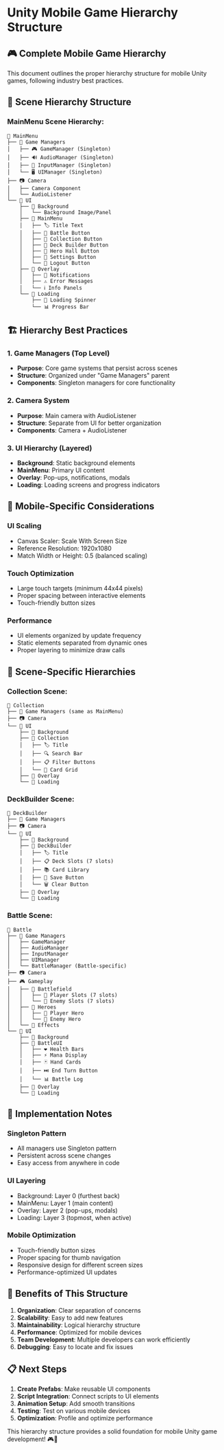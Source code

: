 # Unity Mobile Game Hierarchy Structure

## 🎮 Complete Mobile Game Hierarchy

This document outlines the proper hierarchy structure for mobile Unity games, following industry best practices.

## 📁 Scene Hierarchy Structure

### **MainMenu Scene Hierarchy:**

```
📁 MainMenu
├── 📁 Game Managers
│   ├── 🎮 GameManager (Singleton)
│   ├── 🔊 AudioManager (Singleton)
│   ├── 🎯 InputManager (Singleton)
│   └── 🖥️ UIManager (Singleton)
├── 📷 Camera
│   ├── Camera Component
│   └── AudioListener
└── 📱 UI
    ├── 📁 Background
    │   └── Background Image/Panel
    ├── 📁 MainMenu
    │   ├── 🏷️ Title Text
    │   ├── 🔘 Battle Button
    │   ├── 🔘 Collection Button
    │   ├── 🔘 Deck Builder Button
    │   ├── 🔘 Hero Hall Button
    │   ├── 🔘 Settings Button
    │   └── 🔘 Logout Button
    ├── 📁 Overlay
    │   ├── 🔔 Notifications
    │   ├── ⚠️ Error Messages
    │   └── ℹ️ Info Panels
    └── 📁 Loading
        ├── 🔄 Loading Spinner
        └── 📊 Progress Bar
```

## 🏗️ Hierarchy Best Practices

### **1. Game Managers (Top Level)**
- **Purpose**: Core game systems that persist across scenes
- **Structure**: Organized under "Game Managers" parent
- **Components**: Singleton managers for core functionality

### **2. Camera System**
- **Purpose**: Main camera with AudioListener
- **Structure**: Separate from UI for better organization
- **Components**: Camera + AudioListener

### **3. UI Hierarchy (Layered)**
- **Background**: Static background elements
- **MainMenu**: Primary UI content
- **Overlay**: Pop-ups, notifications, modals
- **Loading**: Loading screens and progress indicators

## 📱 Mobile-Specific Considerations

### **UI Scaling**
- Canvas Scaler: Scale With Screen Size
- Reference Resolution: 1920x1080
- Match Width or Height: 0.5 (balanced scaling)

### **Touch Optimization**
- Large touch targets (minimum 44x44 pixels)
- Proper spacing between interactive elements
- Touch-friendly button sizes

### **Performance**
- UI elements organized by update frequency
- Static elements separated from dynamic ones
- Proper layering to minimize draw calls

## 🎯 Scene-Specific Hierarchies

### **Collection Scene:**
```
📁 Collection
├── 📁 Game Managers (same as MainMenu)
├── 📷 Camera
└── 📱 UI
    ├── 📁 Background
    ├── 📁 Collection
    │   ├── 🏷️ Title
    │   ├── 🔍 Search Bar
    │   ├── 📋 Filter Buttons
    │   └── 📱 Card Grid
    ├── 📁 Overlay
    └── 📁 Loading
```

### **DeckBuilder Scene:**
```
📁 DeckBuilder
├── 📁 Game Managers
├── 📷 Camera
└── 📱 UI
    ├── 📁 Background
    ├── 📁 DeckBuilder
    │   ├── 🏷️ Title
    │   ├── 📋 Deck Slots (7 slots)
    │   ├── 📚 Card Library
    │   ├── 💾 Save Button
    │   └── 🗑️ Clear Button
    ├── 📁 Overlay
    └── 📁 Loading
```

### **Battle Scene:**
```
📁 Battle
├── 📁 Game Managers
│   ├── GameManager
│   ├── AudioManager
│   ├── InputManager
│   ├── UIManager
│   └── BattleManager (Battle-specific)
├── 📷 Camera
├── 🎮 Gameplay
│   ├── 📁 Battlefield
│   │   ├── 👤 Player Slots (7 slots)
│   │   └── 🤖 Enemy Slots (7 slots)
│   ├── 📁 Heroes
│   │   ├── 👤 Player Hero
│   │   └── 🤖 Enemy Hero
│   └── 📁 Effects
└── 📱 UI
    ├── 📁 Background
    ├── 📁 BattleUI
    │   ├── ❤️ Health Bars
    │   ├── ⚡ Mana Display
    │   ├── 🃏 Hand Cards
    │   ├── ⏭️ End Turn Button
    │   └── 📊 Battle Log
    ├── 📁 Overlay
    └── 📁 Loading
```

## 🔧 Implementation Notes

### **Singleton Pattern**
- All managers use Singleton pattern
- Persistent across scene changes
- Easy access from anywhere in code

### **UI Layering**
- Background: Layer 0 (furthest back)
- MainMenu: Layer 1 (main content)
- Overlay: Layer 2 (pop-ups, modals)
- Loading: Layer 3 (topmost, when active)

### **Mobile Optimization**
- Touch-friendly button sizes
- Proper spacing for thumb navigation
- Responsive design for different screen sizes
- Performance-optimized UI updates

## 🚀 Benefits of This Structure

1. **Organization**: Clear separation of concerns
2. **Scalability**: Easy to add new features
3. **Maintainability**: Logical hierarchy structure
4. **Performance**: Optimized for mobile devices
5. **Team Development**: Multiple developers can work efficiently
6. **Debugging**: Easy to locate and fix issues

## 📋 Next Steps

1. **Create Prefabs**: Make reusable UI components
2. **Script Integration**: Connect scripts to UI elements
3. **Animation Setup**: Add smooth transitions
4. **Testing**: Test on various mobile devices
5. **Optimization**: Profile and optimize performance

This hierarchy structure provides a solid foundation for mobile Unity game development! 🎮📱